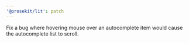```yaml
---
'@prosekit/lit': patch
---
```


Fix a bug where hovering mouse over an autocomplete item would cause the autocomplete list to scroll.
